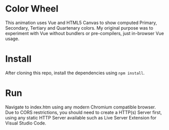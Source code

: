 # Color Wheel
This animation uses Vue and HTML5 Canvas to show computed Primary, Secondary, Tertiary and Quartenary colors. My original purpose was to experiment with Vue without bundlers or pre-compilers, just in-browser Vue usage.

# Install
After cloning this repo, install the dependencies using `npm install`.

# Run
Navigate to index.htm using any modern Chromium compatible browser. Due to CORS restrictions, you should need to create a HTTP(s) Server first, using any static HTTP Server available such as Live Server Extension for Visual Studio Code.